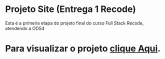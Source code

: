 # Projeto Site (Entrega 1 Recode)
Esta é a primeira etapa do projeto final do curso Full Stack Recode, atendendo a ODS4

<h1>Para visualizar o projeto <a href="https://squad39.github.io/projetoSiteEntrega1Recode/index.html">clique Aqui</a>.<h1>
